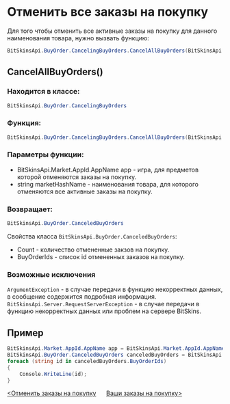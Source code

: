 ﻿# Отменить все заказы на покупку

Для того чтобы отменить все активные заказы на покупку для данного наименования товара, нужно вызвать функцию:

```csharp
BitSkinsApi.BuyOrder.CancelingBuyOrders.CancelAllBuyOrders(BitSkinsApi.Market.AppId.AppName app, string marketHashName);
```

## CancelAllBuyOrders()

### Находится в классе:

```csharp
BitSkinsApi.BuyOrder.CancelingBuyOrders
```

### Функция:

```csharp
BitSkinsApi.BuyOrder.CancelingBuyOrders.CancelAllBuyOrders(BitSkinsApi.Market.AppId.AppName app, string marketHashName);
```

### Параметры функции:

* BitSkinsApi.Market.AppId.AppName app - игра, для предметов которой отменяются заказы на покупку.
* string marketHashName - наименования товара, для которого отменяются все активные заказы на покупку.

### Возвращает:

```csharp
BitSkinsApi.BuyOrder.CanceledBuyOrders
```

Свойства класса ```BitSkinsApi.BuyOrder.CanceledBuyOrders```:
* Count - количество отмененные закзов на покупку.
* BuyOrderIds - список id отмененных заказов на покупку.

### Возможные исключения
```ArgumentException``` - в случае передачи в функцию некорректных данных, в сообщение содержится подробная информация.
\
```BitSkinsApi.Server.RequestServerException``` - в случае передачи в функцию некорректных данных или проблем на сервере BitSkins.

## Пример

```csharp
BitSkinsApi.Market.AppId.AppName app = BitSkinsApi.Market.AppId.AppName.CounterStrikGlobalOffensive;
BitSkinsApi.BuyOrder.CanceledBuyOrders canceledBuyOrders = BitSkinsApi.BuyOrder.CancelingBuyOrders.CancelAllBuyOrders(app, "CS:GO Weapon Case 2");
foreach (string id in canceledBuyOrders.BuyOrderIds)
{
    Console.WriteLine(id);
}
```

[<Отменить заказы на покупку](https://github.com/dmitrydnl/BitSkinsApi/blob/master/docs/ru/buy_order/cancel_buy_orders.md) &nbsp;&nbsp;&nbsp;&nbsp; [Ваши заказы на покупку>](https://github.com/dmitrydnl/BitSkinsApi/blob/master/docs/ru/buy_order/my_buy_orders.md)